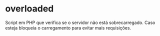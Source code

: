 # overloaded
Script em PHP que verifica se o servidor não está sobrecarregado. Caso esteja bloqueia o carregamento para evitar mais requisições.
